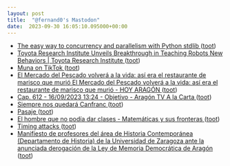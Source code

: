 ```yaml
---
layout: post
title:  "@fernand0's Mastodon"
date:  2023-09-30 16:05:10.095000+00:00
---
```

*  [The easy way to concurrency and parallelism with Python stdlib  ](https://www.bitecode.dev/p/the-easy-way-to-concurrency-and-parallelis) ([toot](https://mastodon.social/@fernand0/111154948344245823))
*  [Toyota Research Institute Unveils Breakthrough in Teaching Robots New Behaviors \|  Toyota Research Institute   ](https://www.tri.global/news/toyota-research-institute-unveils-breakthrough-teaching-robots-new-behaviors) ([toot](https://mastodon.social/@fernand0/111154745519610110))
*  [Muna on TikTok ](https://www.tiktok.com/@spacemunarriz/video/727547973742482563) ([toot](https://mastodon.social/@fernand0/111154469173943042))
*  [El Mercado del Pescado volverá a la vida: así era el restaurante de marisco que murió El Mercado del Pescado volverá a la vida: así era el restaurante de marisco que murió - HOY ARAGÓN ](https://hoyaragon.es/noticias-aragon/zaragoza/el-mercado-del-pescado-volvera-a-la-vida-asi-era-el-restaurante-de-marisco-que-murio) ([toot](https://mastodon.social/@fernand0/111154370259244967))
*  [Cap. 612 - 16/09/2023 13:24 - Objetivo - Aragón TV A la Carta ](https://alacarta.aragontelevision.es/programas/objetivo/cap-612-16092023-132) ([toot](https://mastodon.social/@fernand0/111154048417129204))
*  [Siempre nos quedará Canfranc ](https://www.jotdown.es/2023/09/siempre-nos-quedara-canfranc) ([toot](https://mastodon.social/@fernand0/111153881579032248))
*  [Pasaje ](https://www.flickr.com/photos/fernand0/53207496563) ([toot](https://mastodon.social/@fernand0/111153617284219226))
*  [El hombre que no podía dar clases - Matemáticas y sus fronteras ](https://www.madrimasd.org/blogs/matematicas/2023/09/13/15036) ([toot](https://mastodon.social/@fernand0/111153534649596442))
*  [Timing attacks ](https://www.johndcook.com/blog/2023/09/15/timing-attacks) ([toot](https://mastodon.social/@fernand0/111153462356586814))
*  [Manifiesto de profesores del área de Historia Contemporánea (Departamento de Historia) de la Universidad de Zaragoza ante la anunciada derogación de la Ley de Memoria Democrática de Aragón   ](https://www.unizar.es/actualidad/vernoticia_ng.php?id=75247) ([toot](https://mastodon.social/@fernand0/111153073611793981))
